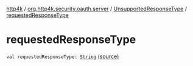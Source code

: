 [http4k](../../index.md) / [org.http4k.security.oauth.server](../index.md) / [UnsupportedResponseType](index.md) / [requestedResponseType](./requested-response-type.md)

# requestedResponseType

`val requestedResponseType: `[`String`](https://kotlinlang.org/api/latest/jvm/stdlib/kotlin/-string/index.html) [(source)](https://github.com/http4k/http4k/blob/master/http4k-security-oauth/src/main/kotlin/org/http4k/security/oauth/server/OAuthError.kt#L57)